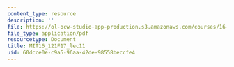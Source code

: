 ```yaml
---
content_type: resource
description: ''
file: https://ol-ocw-studio-app-production.s3.amazonaws.com/courses/16-121-analytical-subsonic-aerodynamics-fall-2017/60dcce0ec9a596aa42de98558beccfe4_MIT16_121F17_lec11.pdf
file_type: application/pdf
resourcetype: Document
title: MIT16_121F17_lec11
uid: 60dcce0e-c9a5-96aa-42de-98558beccfe4
---
```

